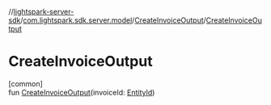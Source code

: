 //[lightspark-server-sdk](../../../index.md)/[com.lightspark.sdk.server.model](../index.md)/[CreateInvoiceOutput](index.md)/[CreateInvoiceOutput](-create-invoice-output.md)

# CreateInvoiceOutput

[common]\
fun [CreateInvoiceOutput](-create-invoice-output.md)(invoiceId: [EntityId](../-entity-id/index.md))
